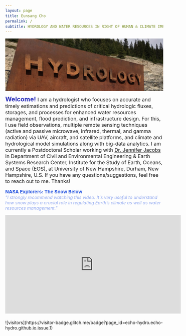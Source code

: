 ```yaml
---
layout: page
title: Eunsang Cho
permalink: /
subtitle: HYDROLOGY AND WATER RESOURCES IN RIGHT OF HUMAN & CLIMATE IMPACTS
---
```


<img src="img/hydrology.jpg" width="820" align="center"/>

<b><span style="font-size: 20px !important; color: #2a2eba;">Welcome! </span></b> <span style="font-size: 16px !important;"> I am a hydrologist who focuses on accurate and timely estimations and predictions of critical hydrologic fluxes, storages, and processes for enhanced water resources management, flood prediction, and infrastructure design. For this, I use field observations, multiple remote sensing techniques (active and passive microwave, infrared, thermal, and gamma radiation) via UAV, aircraft, and satellite platforms, and climate and hydrological model simulations along with big-data analytics. 
I am currently a Postdoctoral Scholar working with <a href="https://ceps.unh.edu/person/jennifer-jacobs">Dr. Jennifer Jacobs</a> in Department of Civil and Environmental Engineering & Earth Systems Research Center, Institute for the Study of Earth, Oceans, and Space (EOS), at University of New Hampshire, Durham, New Hampshire, U.S. If you have any questions/suggestions, feel free to reach out to me. Thanks! </span>  

<span style="font-size: 15px !important; color: #2A58E1;"><b> NASA Explorers: The Snow Below </b></span>
<br>
<span style="font-size: 14px !important; color: #92A9F0;"><i> "I strongly recommend watching this video. It's very useful to understand how snow plays a crucial role in regulating Earth’s climate as well as water resources management." </i></span>
<center><iframe width="560" height="315" src="https://www.youtube.com/embed/60D5EWLb20Y" frameborder="0" allow="accelerometer; autoplay; encrypted-media; gyroscope; picture-in-picture" allowfullscreen></iframe></center>


<br>
![visitors](https://visitor-badge.glitch.me/badge?page_id=echo-hydro.echo-hydro.github.io.issue.1)

